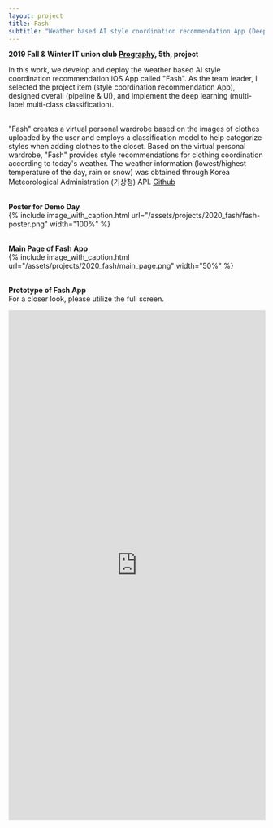 ```yaml
---
layout: project
title: Fash
subtitle: "Weather based AI style coordination recommendation App (Deep Learning, iOS)"
---
```

<script src="https://cdn.mathjax.org/mathjax/latest/MathJax.js?config=TeX-AMS-MML_HTMLorMML" type="text/javascript"></script>

**2019 Fall & Winter IT union club [Prography](https://prography.org/), 5th, project**

In this work, we develop and deploy the weather based AI style coordination recommendation iOS App called "Fash". As the team leader, I selected the project item (style coordination recommendation App), designed overall (pipeline & UI), and implement the deep learning (multi-label multi-class classification).
<br/> &nbsp;&nbsp;&nbsp;&nbsp;

"Fash" creates a virtual personal wardrobe based on the images of clothes uploaded by the user and employs a classification model to help categorize styles when adding clothes to the closet. Based on the virtual personal wardrobe, "Fash" provides style recommendations for clothing coordination according to today's weather. The weather information (lowest/highest temperature of the day, rain or snow) was obtained through Korea Meteorological Administration (기상청) API. [Github](https://github.com/Soulmates2/Prography_5th_Fash) 
<br/> &nbsp;&nbsp;&nbsp;&nbsp;

**Poster for Demo Day** <br/>
{%
	include image_with_caption.html
	url="/assets/projects/2020_fash/fash-poster.png"
	width="100%"
%}
<br/> &nbsp;&nbsp;&nbsp;&nbsp;

**Main Page of Fash App** <br/>
{%
	include image_with_caption.html
	url="/assets/projects/2020_fash/main_page.png"
	width="50%"
%}
<br/> &nbsp;&nbsp;&nbsp;&nbsp;

**Prototype of Fash App** <br/>
For a closer look, please utilize the full screen.
<iframe style="border: 1px solid rgba(0, 0, 0, 0.1);" width="100%" height="1000" src="https://www.figma.com/embed?embed_host=share&url=https%3A%2F%2Fwww.figma.com%2Fproto%2FeTGKE5DjiH6T9d894y7VS9%2Fdeepfashion%3Fnode-id%3D0-68%26starting-point-node-id%3D0%253A68%26mode%3Ddesign%26t%3DPjNluQgqtVdqRLS7-1" allowfullscreen></iframe>
<br/> &nbsp;&nbsp;&nbsp;&nbsp;

